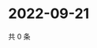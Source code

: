 # 2022-09-21

共 0 条

<!-- BEGIN WEIBO -->
<!-- 最后更新时间 Wed Sep 21 2022 17:20:25 GMT+0800 (China Standard Time) -->

<!-- END WEIBO -->
